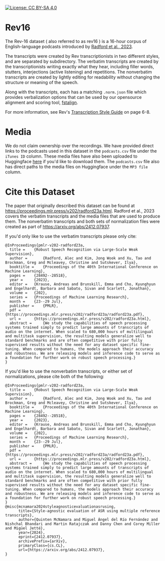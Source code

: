 [![License: CC BY-SA 4.0](https://img.shields.io/badge/License-CC%20BY--SA%204.0-lightgrey.svg)](LICENSE.md)

# Rev16

The Rev-16 dataset ( also referred to as rev16 ) is a 16-hour corpus of English-language podcasts introduced by [Radford et al., 2023](https://proceedings.mlr.press/v202/radford23a.html).

The transcripts were created by Rev transcriptionists in two different styles, and are separated by subdirectory. The verbatim transcripts are created by the transcriptionists writing exactly what they hear, including filler words, stutters, interjections (active listening) and repetitions. The nonverbatim transcripts are created by lightly editing for readability without changing the structure or meaning of the speech.

Along with the transcripts, each has a matching `.norm.json` file which provides verbalization options that can be used by our opensource alignment and scoring tool, [fstalign](https://github.com/revdotcom/fstalign/tree/develop).

For more information, see Rev's [Transcription Style Guide](https://cf-public.rev.com/styleguide/transcription/Transcription+Style+Guide+v5.pdf) on page 6-8.

# Media
We do not claim ownership over the recordings. We have provided direct links to the podcasts used in this dataset in the `podcasts.csv` file under the `iTunes ID` column. These media files have also been uploaded to Huggingface [here](https://huggingface.co/datasets/sanchit-gandhi/rev16_csv) if you'd like to download them. The `podcasts.csv` file also has direct paths to the media files on Huggingface under the `MP3 file` column.

# Cite this Dataset
The paper that originally described this dataset can be found at https://proceedings.mlr.press/v202/radford23a.html. Radford et al., 2023 covers the verbatim transcripts and the media files that are used to produce them. The nonverbatim transcripts and both sets of normalization files were created as part of https://arxiv.org/abs/2412.07937.

If you'd only like to use the verbatim transcripts please only cite:
```
@InProceedings{pmlr-v202-radford23a,
  title = 	 {Robust Speech Recognition via Large-Scale Weak Supervision},
  author =       {Radford, Alec and Kim, Jong Wook and Xu, Tao and Brockman, Greg and Mcleavey, Christine and Sutskever, Ilya},
  booktitle = 	 {Proceedings of the 40th International Conference on Machine Learning},
  pages = 	 {28492--28518},
  year = 	 {2023},
  editor = 	 {Krause, Andreas and Brunskill, Emma and Cho, Kyunghyun and Engelhardt, Barbara and Sabato, Sivan and Scarlett, Jonathan},
  volume = 	 {202},
  series = 	 {Proceedings of Machine Learning Research},
  month = 	 {23--29 Jul},
  publisher =    {PMLR},
  pdf = 	 {https://proceedings.mlr.press/v202/radford23a/radford23a.pdf},
  url = 	 {https://proceedings.mlr.press/v202/radford23a.html},
  abstract = 	 {We study the capabilities of speech processing systems trained simply to predict large amounts of transcripts of audio on the internet. When scaled to 680,000 hours of multilingual and multitask supervision, the resulting models generalize well to standard benchmarks and are often competitive with prior fully supervised results without the need for any dataset specific fine-tuning. When compared to humans, the models approach their accuracy and robustness. We are releasing models and inference code to serve as a foundation for further work on robust speech processing.}
}
```

If you'd like to use the nonverbatim transcripts, or either set of normalizations, please cite both of the following:
```
@InProceedings{pmlr-v202-radford23a,
  title = 	 {Robust Speech Recognition via Large-Scale Weak Supervision},
  author =       {Radford, Alec and Kim, Jong Wook and Xu, Tao and Brockman, Greg and Mcleavey, Christine and Sutskever, Ilya},
  booktitle = 	 {Proceedings of the 40th International Conference on Machine Learning},
  pages = 	 {28492--28518},
  year = 	 {2023},
  editor = 	 {Krause, Andreas and Brunskill, Emma and Cho, Kyunghyun and Engelhardt, Barbara and Sabato, Sivan and Scarlett, Jonathan},
  volume = 	 {202},
  series = 	 {Proceedings of Machine Learning Research},
  month = 	 {23--29 Jul},
  publisher =    {PMLR},
  pdf = 	 {https://proceedings.mlr.press/v202/radford23a/radford23a.pdf},
  url = 	 {https://proceedings.mlr.press/v202/radford23a.html},
  abstract = 	 {We study the capabilities of speech processing systems trained simply to predict large amounts of transcripts of audio on the internet. When scaled to 680,000 hours of multilingual and multitask supervision, the resulting models generalize well to standard benchmarks and are often competitive with prior fully supervised results without the need for any dataset specific fine-tuning. When compared to humans, the models approach their accuracy and robustness. We are releasing models and inference code to serve as a foundation for further work on robust speech processing.}
}
@misc{mcnamara2024styleagnosticevaluationasrusing,
      title={Style-agnostic evaluation of ASR using multiple reference transcripts}, 
      author={Quinten McNamara and Miguel Ángel del Río Fernández and Nishchal Bhandari and Martin Ratajczak and Danny Chen and Corey Miller and Migüel Jetté},
      year={2024},
      eprint={2412.07937},
      archivePrefix={arXiv},
      primaryClass={cs.CL},
      url={https://arxiv.org/abs/2412.07937}, 
}
```
